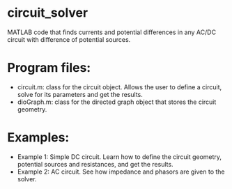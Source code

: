 # circuit_solver
MATLAB code that finds currents and potential differences in any AC/DC circuit with difference of potential sources.

# Program files:
-  circuit.m: class for the circuit object. Allows the user to define a circuit, solve for its parameters and get the results.
- dioGraph.m: class for the directed graph object that stores the circuit geometry.

# Examples:
- Example 1: Simple DC circuit. Learn how to define the circuit geometry, potential sources and resistances, and get the results.
- Example 2: AC circuit. See how impedance and phasors are given to the solver.
